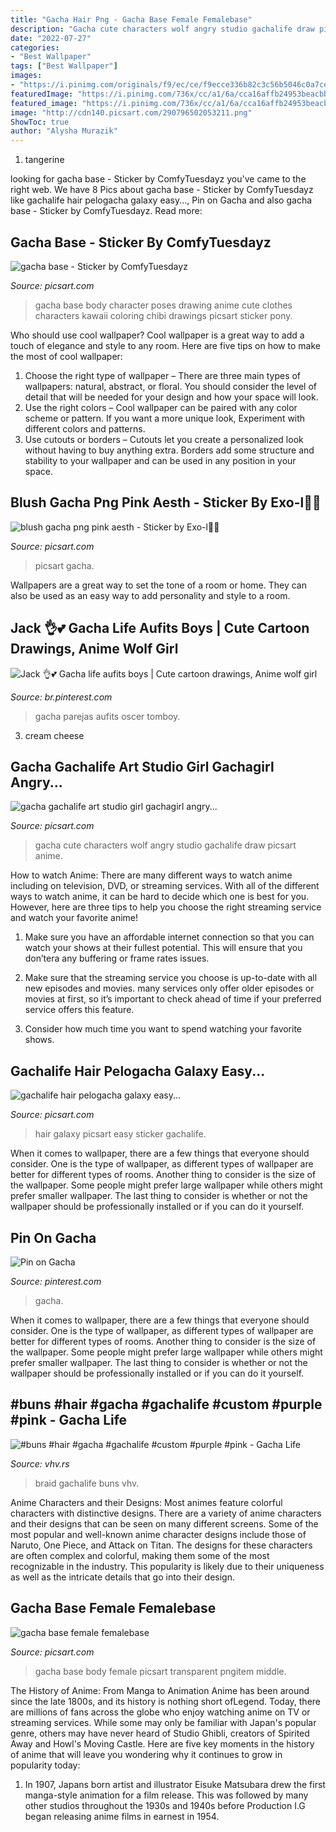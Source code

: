 ```yaml
---
title: "Gacha Hair Png - Gacha Base Female Femalebase"
description: "Gacha cute characters wolf angry studio gachalife draw picsart anime"
date: "2022-07-27"
categories:
- "Best Wallpaper"
tags: ["Best Wallpaper"]
images:
- "https://i.pinimg.com/originals/f9/ec/ce/f9ecce336b82c3c56b5046c0a7ce6160.png"
featuredImage: "https://i.pinimg.com/736x/cc/a1/6a/cca16affb24953beacbb94d4f442ed76.jpg"
featured_image: "https://i.pinimg.com/736x/cc/a1/6a/cca16affb24953beacbb94d4f442ed76.jpg"
image: "http://cdn140.picsart.com/290796502053211.png"
ShowToc: true
author: "Alysha Murazik"
---
```



1. tangerine 

	

		
looking for gacha base - Sticker by ComfyTuesdayz you've came to the right web. We have 8 Pics about gacha base - Sticker by ComfyTuesdayz like gachalife hair pelogacha galaxy easy..., Pin on Gacha and also gacha base - Sticker by ComfyTuesdayz. Read more:
		
    
## Gacha Base - Sticker By ComfyTuesdayz

<img loading=lazy src="https://cdn131.picsart.com/293209730044211.png" onerror="this.onerror=null;this.src='https://tse3.mm.bing.net/th?id=OIP.1jBwLTjnfhGgxjTZ2Jfx7wHaJ6&amp;pid=15.1';" alt="gacha base - Sticker by ComfyTuesdayz">

_Source: picsart.com_

>gacha base body character poses drawing anime cute clothes characters kawaii coloring chibi drawings picsart sticker pony. 

	

Who should use cool wallpaper?
Cool wallpaper is a great way to add a touch of elegance and style to any room. Here are five tips on how to make the most of cool wallpaper: 
1) Choose the right type of wallpaper – There are three main types of wallpapers: natural, abstract, or floral. You should consider the level of detail that will be needed for your design and how your space will look. 
2) Use the right colors – Cool wallpaper can be paired with any color scheme or pattern. If you want a more unique look, Experiment with different colors and patterns. 
3) Use cutouts or borders – Cutouts let you create a personalized look without having to buy anything extra. Borders add some structure and stability to your wallpaper and can be used in any position in your space.

    
## Blush Gacha Png Pink Aesth - Sticker By Exo-l🍯🍪

<img loading=lazy src="http://cdn140.picsart.com/305245262231211.png" onerror="this.onerror=null;this.src='https://tse1.mm.bing.net/th?id=OIP.T4-K1HCBt2phi_s96QXTsQHaHa&amp;pid=15.1';" alt="blush gacha png pink aesth - Sticker by Exo-l🍯🍪">

_Source: picsart.com_

>picsart gacha. 

	

Wallpapers are a great way to set the tone of a room or home. They can also be used as an easy way to add personality and style to a room.

    
## Jack 👌💕 Gacha Life Aufits Boys | Cute Cartoon Drawings, Anime Wolf Girl

<img loading=lazy src="https://i.pinimg.com/736x/cc/a1/6a/cca16affb24953beacbb94d4f442ed76.jpg" onerror="this.onerror=null;this.src='https://tse3.mm.bing.net/th?id=OIP.6R70rLrAGJxZIRjDhHwb6gHaEK&amp;pid=15.1';" alt="Jack 👌💕 Gacha life aufits boys | Cute cartoon drawings, Anime wolf girl">

_Source: br.pinterest.com_

>gacha parejas aufits oscer tomboy. 

	

3. cream cheese 

    
## Gacha Gachalife Art Studio Girl Gachagirl Angry...

<img loading=lazy src="http://cdn140.picsart.com/290796502053211.png" onerror="this.onerror=null;this.src='https://tse2.mm.bing.net/th?id=OIP.diij6gwZoRgq67aPm3eLvQHaHa&amp;pid=15.1';" alt="gacha gachalife art studio girl gachagirl angry...">

_Source: picsart.com_

>gacha cute characters wolf angry studio gachalife draw picsart anime. 

	

How to watch Anime: There are many different ways to watch anime including on television, DVD, or streaming services.
With all of the different ways to watch anime, it can be hard to decide which one is best for you. However, here are three tips to help you choose the right streaming service and watch your favorite anime!
1. Make sure you have an affordable internet connection so that you can watch your shows at their fullest potential. This will ensure that you don’tera any buffering or frame rates issues.

2. Make sure that the streaming service you choose is up-to-date with all new episodes and movies. many services only offer older episodes or movies at first, so it’s important to check ahead of time if your preferred service offers this feature.

3. Consider how much time you want to spend watching your favorite shows.

    
## Gachalife Hair Pelogacha Galaxy Easy...

<img loading=lazy src="http://cdn131.picsart.com/288016630015211.png" onerror="this.onerror=null;this.src='https://tse2.mm.bing.net/th?id=OIP.PcuXd6jm7v5yIeedn1IfKgHaGV&amp;pid=15.1';" alt="gachalife hair pelogacha galaxy easy...">

_Source: picsart.com_

>hair galaxy picsart easy sticker gachalife. 

	

When it comes to wallpaper, there are a few things that everyone should consider. One is the type of wallpaper, as different types of wallpaper are better for different types of rooms. Another thing to consider is the size of the wallpaper. Some people might prefer large wallpaper while others might prefer smaller wallpaper. The last thing to consider is whether or not the wallpaper should be professionally installed or if you can do it yourself.

    
## Pin On Gacha

<img loading=lazy src="https://i.pinimg.com/originals/f9/ec/ce/f9ecce336b82c3c56b5046c0a7ce6160.png" onerror="this.onerror=null;this.src='https://tse4.mm.bing.net/th?id=OIP.AJ1aSmrjLiiOxoEqiRk52wAAAA&amp;pid=15.1';" alt="Pin on Gacha">

_Source: pinterest.com_

>gacha. 

	

When it comes to wallpaper, there are a few things that everyone should consider. One is the type of wallpaper, as different types of wallpaper are better for different types of rooms. Another thing to consider is the size of the wallpaper. Some people might prefer large wallpaper while others might prefer smaller wallpaper. The last thing to consider is whether or not the wallpaper should be professionally installed or if you can do it yourself.

    
## #buns #hair #gacha #gachalife #custom #purple #pink - Gacha Life

<img loading=lazy src="https://tl.vhv.rs/dpng/s/439-4395661_freetoedit-remix-braid-hair-braided-gacha-gachahair-wig.png" onerror="this.onerror=null;this.src='https://tse2.mm.bing.net/th?id=OIP.vTe6QUQtma1m0ZKvFV5jpQAAAA&amp;pid=15.1';" alt="#buns #hair #gacha #gachalife #custom #purple #pink - Gacha Life">

_Source: vhv.rs_

>braid gachalife buns vhv. 

	

Anime Characters and their Designs: Most animes feature colorful characters with distinctive designs.
There are a variety of anime characters and their designs that can be seen on many different screens. Some of the most popular and well-known anime character designs include those of Naruto, One Piece, and Attack on Titan. The designs for these characters are often complex and colorful, making them some of the most recognizable in the industry. This popularity is likely due to their uniqueness as well as the intricate details that go into their design.

    
## Gacha Base Female Femalebase

<img loading=lazy src="http://cdn131.picsart.com/294049794001211.png" onerror="this.onerror=null;this.src='https://tse3.mm.bing.net/th?id=OIP.EXbDx4Vbe2E9PAZ16kpeBQHaJ6&amp;pid=15.1';" alt="gacha base female femalebase">

_Source: picsart.com_

>gacha base body female picsart transparent pngitem middle. 

	

The History of Anime: From Manga to Animation
Anime has been around since the late 1800s, and its history is nothing short ofLegend. Today, there are millions of fans across the globe who enjoy watching anime on TV or streaming services. While some may only be familiar with Japan's popular genre, others may have never heard of Studio Ghibli, creators of Spirited Away and Howl's Moving Castle. Here are five key moments in the history of anime that will leave you wondering why it continues to grow in popularity today:
1) In 1907, Japans born artist and illustrator Eisuke Matsubara drew the first manga-style animation for a film release. This was followed by many other studios throughout the 1930s and 1940s before Production I.G began releasing anime films in earnest in 1954.

